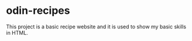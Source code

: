 # odin-recipes

This project is a basic recipe website and it is used to show my basic skills in HTML.
